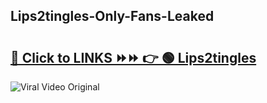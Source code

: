 
 ## Lips2tingles-Only-Fans-Leaked

# <h2><a href="https://clipsfans.com/Lips2tingles&ref=git">🔗 Click to LINKS ⏩⏩ 👉 🟢 Lips2tingles </a></h2>

<a href="https://clipsfans.com/Lips2tingles&ref=git" rel="nofollow" data-target="animated-image.originalLink"><img src="https://i.ibb.co.com/xMMVF88/686577567.gif" alt="Viral Video Original" style="max-width: 100%; display: inline-block;" data-target="animated-image.originalImage"></a>
